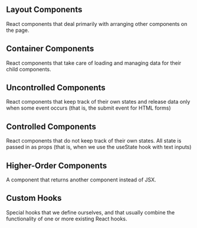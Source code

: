## Layout Components
React components that deal primarily with arranging other components on the page.

## Container Components
React components that take care of loading and managing data for their child components.

## Uncontrolled Components
React components that keep track of their own states and release data only when some event occurs (that is, the submit event for HTML forms)

## Controlled Components
React components that do not keep track of their own states. All state is passed in as props (that is, when we use the useState hook with text inputs)

## Higher-Order Components
A component that returns another component instead of JSX.

## Custom Hooks
Special hooks that we define ourselves, and that usually combine the functionality of one or more existing React hooks.